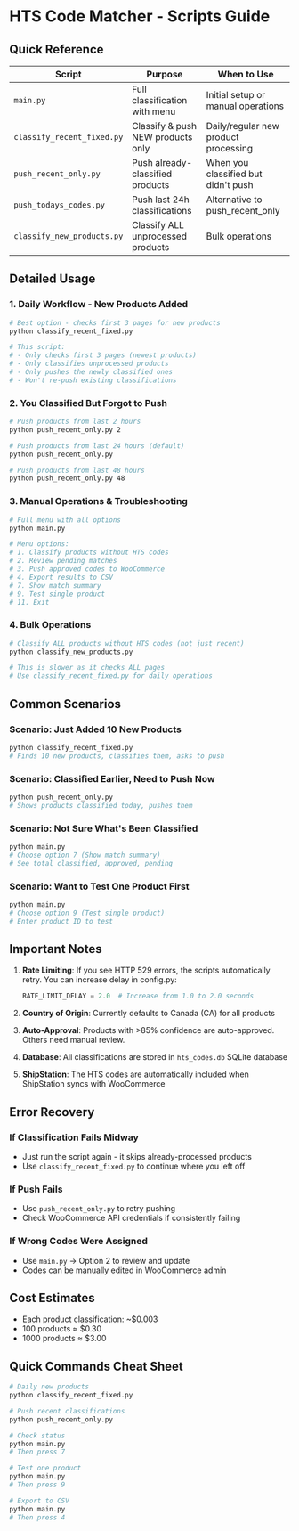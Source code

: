 # HTS Code Matcher - Scripts Guide

## Quick Reference

| Script | Purpose | When to Use |
|--------|---------|-------------|
| `main.py` | Full classification with menu | Initial setup or manual operations |
| `classify_recent_fixed.py` | Classify & push NEW products only | Daily/regular new product processing |
| `push_recent_only.py` | Push already-classified products | When you classified but didn't push |
| `push_todays_codes.py` | Push last 24h classifications | Alternative to push_recent_only |
| `classify_new_products.py` | Classify ALL unprocessed products | Bulk operations |

## Detailed Usage

### 1. Daily Workflow - New Products Added
```bash
# Best option - checks first 3 pages for new products
python classify_recent_fixed.py

# This script:
# - Only checks first 3 pages (newest products)
# - Only classifies unprocessed products
# - Only pushes the newly classified ones
# - Won't re-push existing classifications
```

### 2. You Classified But Forgot to Push
```bash
# Push products from last 2 hours
python push_recent_only.py 2

# Push products from last 24 hours (default)
python push_recent_only.py

# Push products from last 48 hours
python push_recent_only.py 48
```

### 3. Manual Operations & Troubleshooting
```bash
# Full menu with all options
python main.py

# Menu options:
# 1. Classify products without HTS codes
# 2. Review pending matches
# 3. Push approved codes to WooCommerce
# 4. Export results to CSV
# 7. Show match summary
# 9. Test single product
# 11. Exit
```

### 4. Bulk Operations
```bash
# Classify ALL products without HTS codes (not just recent)
python classify_new_products.py

# This is slower as it checks ALL pages
# Use classify_recent_fixed.py for daily operations
```

## Common Scenarios

### Scenario: Just Added 10 New Products
```bash
python classify_recent_fixed.py
# Finds 10 new products, classifies them, asks to push
```

### Scenario: Classified Earlier, Need to Push Now
```bash
python push_recent_only.py
# Shows products classified today, pushes them
```

### Scenario: Not Sure What's Been Classified
```bash
python main.py
# Choose option 7 (Show match summary)
# See total classified, approved, pending
```

### Scenario: Want to Test One Product First
```bash
python main.py
# Choose option 9 (Test single product)
# Enter product ID to test
```

## Important Notes

1. **Rate Limiting**: If you see HTTP 529 errors, the scripts automatically retry. You can increase delay in config.py:
   ```python
   RATE_LIMIT_DELAY = 2.0  # Increase from 1.0 to 2.0 seconds
   ```

2. **Country of Origin**: Currently defaults to Canada (CA) for all products

3. **Auto-Approval**: Products with >85% confidence are auto-approved. Others need manual review.

4. **Database**: All classifications are stored in `hts_codes.db` SQLite database

5. **ShipStation**: The HTS codes are automatically included when ShipStation syncs with WooCommerce

## Error Recovery

### If Classification Fails Midway
- Just run the script again - it skips already-processed products
- Use `classify_recent_fixed.py` to continue where you left off

### If Push Fails
- Use `push_recent_only.py` to retry pushing
- Check WooCommerce API credentials if consistently failing

### If Wrong Codes Were Assigned
- Use `main.py` → Option 2 to review and update
- Codes can be manually edited in WooCommerce admin

## Cost Estimates

- Each product classification: ~$0.003
- 100 products ≈ $0.30
- 1000 products ≈ $3.00

## Quick Commands Cheat Sheet

```bash
# Daily new products
python classify_recent_fixed.py

# Push recent classifications  
python push_recent_only.py

# Check status
python main.py
# Then press 7

# Test one product
python main.py  
# Then press 9

# Export to CSV
python main.py
# Then press 4
```